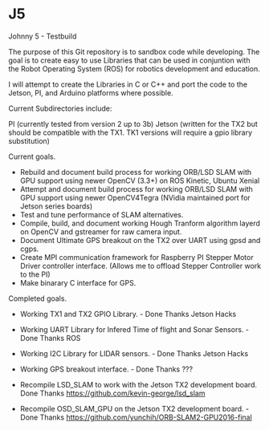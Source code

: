 # J5
Johnny 5 - Testbuild

The purpose of this Git repository is to sandbox code while developing. The goal is to create easy to use Libraries that can be used in conjuntion with the Robot Operating System (ROS) for robotics development and education.

I will attempt to create the Libraries in C or C++ and port the code to the Jetson, PI, and Arduino platforms where possible.

Current Subdirectories include:

PI (currently tested from version 2 up to 3b)
Jetson (written for the TX2 but should be compatible with the TX1.  TK1 versions will require a gpio library substitution)

Current goals.

- Rebuild and document build process for working ORB/LSD SLAM with GPU support using newer OpenCV (3.3+) on ROS Kinetic, Ubuntu Xenial
- Attempt and document build process for working ORB/LSD SLAM with GPU support using newer OpenCV4Tegra (NVidia maintained port for Jetson series boards)
- Test and tune performance of SLAM alternatives.
- Compile, build, and document working Hough Tranform algorithm layerd on OpenCV and gstreamer for raw camera input.
- Document Ultimate GPS breakout on the TX2 over UART using gpsd and cgps.
- Create MPI communication framework for Raspberry PI Stepper Motor Driver controller interface. (Allows me to offload Stepper Controller work to the PI)
- Make binarary C interface for GPS.

Completed goals.

- Working TX1 and TX2 GPIO Library. - Done Thanks Jetson Hacks
- Working UART Library for Infered Time of flight and Sonar Sensors. - Done Thanks ROS
- Working I2C Library for LIDAR sensors. - Done Thanks Jetson Hacks
- Working GPS breakout interface. - Done Thanks ???

- Recompile LSD_SLAM to work with the Jetson TX2 development board. Done Thanks https://github.com/kevin-george/lsd_slam
- Recompile OSD_SLAM_GPU on the Jetson TX2 development board. - Done Thanks https://github.com/yunchih/ORB-SLAM2-GPU2016-final
